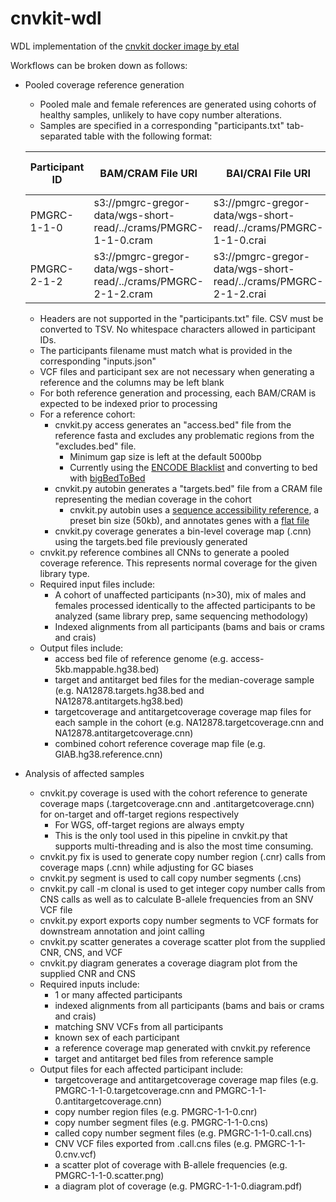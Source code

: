 # cnvkit-wdl
WDL implementation of the [cnvkit docker image by etal](https://hub.docker.com/r/etal/cnvkit/tags)

Workflows can be broken down as follows:
* Pooled coverage reference generation
  * Pooled male and female references are generated using cohorts of healthy samples, unlikely to have copy number alterations.
  * Samples are specified in a corresponding "participants.txt" tab-separated table with the following format:

  | **Participant ID** | **BAM/CRAM File URI** | **BAI/CRAI File URI** | **VCF File URI** | **Participant Sex (f or m)** |
  | ------------------ | --------------------- | --------------------- | ---------------- | :--------------------------: |
  | PMGRC-1-1-0 | s3://pmgrc-gregor-data/wgs-short-read/../crams/PMGRC-1-1-0.cram | s3://pmgrc-gregor-data/wgs-short-read/../crams/PMGRC-1-1-0.crai | s3://pmgrc-gregor-data/wgs-short-read/../snv_vcfs/PMGRC-1-1-0.snv.vcf.gz | f |
  | PMGRC-2-1-2 | s3://pmgrc-gregor-data/wgs-short-read/../crams/PMGRC-2-1-2.cram | s3://pmgrc-gregor-data/wgs-short-read/../crams/PMGRC-2-1-2.crai | s3://pmgrc-gregor-data/wgs-short-read/../snv_vcfs/PMGRC-2-1-2.snv.vcf.gz | f |

  * Headers are not supported in the "participants.txt" file. CSV must be converted to TSV. No whitespace characters allowed in participant IDs. 
  * The participants filename must match what is provided in the corresponding "inputs.json"
  * VCF files and participant sex are not necessary when generating a reference and the columns may be left blank
  * For both reference generation and processing, each BAM/CRAM is expected to be indexed prior to processing
  * For a reference cohort:
    * cnvkit.py access generates an "access.bed" file from the reference fasta and excludes any problematic regions from the "excludes.bed" file.
      * Minimum gap size is left at the default 5000bp
      * Currently using the [ENCODE Blacklist](https://hgdownload.soe.ucsc.edu/gbdb/hg38/problematic/encBlacklist.bb) and converting to bed with [bigBedToBed](http://hgdownload.soe.ucsc.edu/admin/exe/linux.x86_64/bigBedToBed)
    * cnvkit.py autobin generates a "targets.bed" file from a CRAM file representing the median coverage in the cohort
      * cnvkit.py autobin uses a [sequence accessibility reference](https://github.com/etal/cnvkit/blob/master/data/access-10kb.hg38.bed), a preset bin size (50kb), and annotates genes with a [flat file](https://github.com/etal/cnvkit/blob/master/data/refFlat_hg38.txt)
    * cnvkit.py coverage generates a bin-level coverage map (.cnn) using the targets.bed file previously generated
  * cnvkit.py reference combines all CNNs to generate a pooled coverage reference. This represents normal coverage for the given library type.
  * Required input files include:
    * A cohort of unaffected participants (n>30), mix of males and females processed identically to the affected participants to be analyzed (same library prep, same sequencing methodology)
    * Indexed alignments from all participants (bams and bais or crams and crais)
  * Output files include:
    * access bed file of reference genome (e.g. access-5kb.mappable.hg38.bed)
    * target and antitarget bed files for the median-coverage sample (e.g. NA12878.targets.hg38.bed and NA12878.antitargets.hg38.bed)
    * targetcoverage and antitargetcoverage coverage map files for each sample in the cohort (e.g. NA12878.targetcoverage.cnn and NA12878.antitargetcoverage.cnn)
    * combined cohort reference coverage map file (e.g. GIAB.hg38.reference.cnn)

* Analysis of affected samples
  * cnvkit.py coverage is used with the cohort reference to generate coverage maps (.targetcoverage.cnn and .antitargetcoverage.cnn) for on-target and off-target regions respectively
    * For WGS, off-target regions are always empty
    * This is the only tool used in this pipeline in cnvkit.py that supports multi-threading and is also the most time consuming.
  * cnvkit.py fix is used to generate copy number region (.cnr) calls from coverage maps (.cnn) while adjusting for GC biases
  * cnvkit.py segment is used to call copy number segments (.cns)
  * cnvkit.py call -m clonal is used to get integer copy number calls from CNS calls as well as to calculate B-allele frequencies from an SNV VCF file
  * cnvkit.py export exports copy number segments to VCF formats for downstream annotation and joint calling
  * cnvkit.py scatter generates a coverage scatter plot from the supplied CNR, CNS, and VCF
  * cnvkit.py diagram generates a coverage diagram plot from the supplied CNR and CNS
  * Required inputs include:
    * 1 or many affected participants
    * indexed alignments from all participants (bams and bais or crams and crais)
    * matching SNV VCFs from all participants
    * known sex of each participant
    * a reference coverage map generated with cnvkit.py reference
    * target and antitarget bed files from reference sample
  * Output files for each affected participant include:
    * targetcoverage and antitargetcoverage coverage map files (e.g. PMGRC-1-1-0.targetcoverage.cnn and PMGRC-1-1-0.antitargetcoverage.cnn)
    * copy number region files (e.g. PMGRC-1-1-0.cnr)
    * copy number segment files (e.g. PMGRC-1-1-0.cns)
    * called copy number segment files (e.g. PMGRC-1-1-0.call.cns)
    * CNV VCF files exported from .call.cns files (e.g. PMGRC-1-1-0.cnv.vcf)
    * a scatter plot of coverage with B-allele frequencies (e.g. PMGRC-1-1-0.scatter.png)
    * a diagram plot of coverage (e.g. PMGRC-1-1-0.diagram.pdf)

